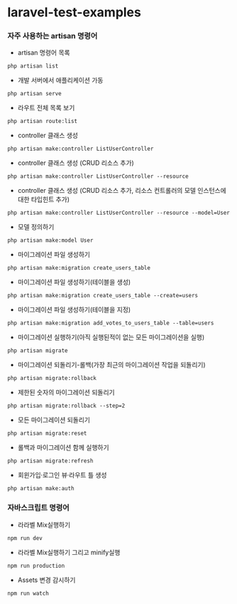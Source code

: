 # laravel-test-examples

### 자주 사용하는 artisan 명령어

* artisan 명령어 목록
```
php artisan list
```

* 개발 서버에서 애플리케이션 가동
```
php artisan serve
```

* 라우트 전체 목록 보기
```
php artisan route:list
```

* controller 클래스 생성
```
php artisan make:controller ListUserController
```

* controller 클래스 생성 (CRUD 리소스 추가)
```
php artisan make:controller ListUserController --resource
```

* controller 클래스 생성 (CRUD 리소스 추가, 리소스 컨트롤러의 모델 인스턴스에 대한 타입힌트 추가)
```
php artisan make:controller ListUserController --resource --model=User
```

* 모델 정의하기
```
php artisan make:model User
```

* 마이그레이션 파일 생성하기
```
php artisan make:migration create_users_table
```

* 마이그레이션 파일 생성하기(테이블을 생성)
```
php artisan make:migration create_users_table --create=users
```

* 마이그레이션 파일 생성하기(테이블을 지정)
```
php artisan make:migration add_votes_to_users_table --table=users
```

* 마이그레이션 실행하기(아직 실행된적이 없는 모든 마이그레이션을 실행)
```
php artisan migrate
```

* 마이그레이션 되돌리기-롤백(가장 최근의 마이그레이션 작업을 되돌리기)
```
php artisan migrate:rollback
```

* 제한된 숫자의 마이그레이션 되돌리기
```
php artisan migrate:rollback --step=2
```

* 모든 마이그레이션 되돌리기
```
php artisan migrate:reset
```

* 롤백과 마이그레이션 함께 실행하기
```
php artisan migrate:refresh
```

* 회윈가입·로그인 뷰·라우트 틀 생성
```
php artisan make:auth
```

### 자바스크립트 명령어

* 라라벨 Mix실행하기
```
npm run dev
```

* 라라벨 Mix실행하기 그리고 minify실행
```
npm run production
```

* Assets 변경 감시하기
```
npm run watch
```